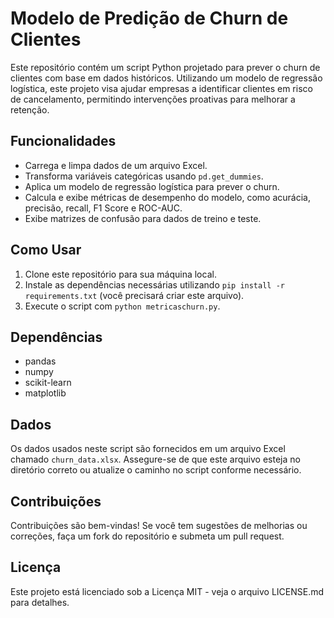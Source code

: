 # Modelo de Predição de Churn de Clientes

Este repositório contém um script Python projetado para prever o churn de clientes com base em dados históricos. Utilizando um modelo de regressão logística, este projeto visa ajudar empresas a identificar clientes em risco de cancelamento, permitindo intervenções proativas para melhorar a retenção.

## Funcionalidades

- Carrega e limpa dados de um arquivo Excel.
- Transforma variáveis categóricas usando `pd.get_dummies`.
- Aplica um modelo de regressão logística para prever o churn.
- Calcula e exibe métricas de desempenho do modelo, como acurácia, precisão, recall, F1 Score e ROC-AUC.
- Exibe matrizes de confusão para dados de treino e teste.

## Como Usar

1. Clone este repositório para sua máquina local.
2. Instale as dependências necessárias utilizando `pip install -r requirements.txt` (você precisará criar este arquivo).
3. Execute o script com `python metricaschurn.py`.

## Dependências

- pandas
- numpy
- scikit-learn
- matplotlib

## Dados

Os dados usados neste script são fornecidos em um arquivo Excel chamado `churn_data.xlsx`. Assegure-se de que este arquivo esteja no diretório correto ou atualize o caminho no script conforme necessário.

## Contribuições

Contribuições são bem-vindas! Se você tem sugestões de melhorias ou correções, faça um fork do repositório e submeta um pull request.

## Licença

Este projeto está licenciado sob a Licença MIT - veja o arquivo LICENSE.md para detalhes.
